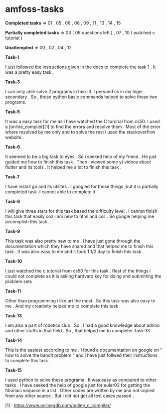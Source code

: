 # amfoss-tasks

**Completed tasks** => 01 , 05 , 06 , 08 , 09 , 11 , 13 , 14 , 15

**Partially completed tasks** => 03 ( 08 questions left ) , 07 , 10 ( watched c tutorial ) 

**Unattempted** => 00 , 02 , 04 , 12

**Task-1**

I just followed the instructions given in the docs to complete the task 1 . It was a pretty easy task .

**Task-3**

I can only able solve 2 programs in task-3. I persued cs in my higer secondary . So , those python basic commands helped to solve those two programs.


**Task-5**
 
 It was a easy task for me as i have watched the C turorial from cs50. I used a [online_compiler][1] to find the errors and resolve them . Most of the error where resolved
 by me only and to solve  the rest i used the stackoverflow website.

**Task-6**

It seemed to be a big task to eyes . So i seeked help of my friend . He just guided me how to finish this task . 
Then i viewed some yt videos about flutter and its tools . It helped me a lot to finish this task . 

**Task-7**

I have install go and its utilites . I googled for those things ,but it is partially completed task .I cannot able to complete it .

**Task-8**

I will give three stars for this task based the difficulty level . I cannot finish this task that easily coz i 
am new to html and css . So google helping me accomplish this task .

**Task-9**

This task was also pretty new to me . I have just gone through the documentation which they have shared and 
that helped me to finish this task . It was also easy to me and it took 1 1/2 day to finish this task . 

**Task-10**

I just watched the c tutorial from cs50 for this task . Rest of the things i could not complete as it is asking hardvard key for doing and submitting the problem sets 

**Task-11**

Other than programming i like art the most . So this task was also easy to me . And my creativity helped me to 
complete this task .

**Task-13**

I am also a part of robotics club . So , I had a good knowledge about adrino and other stuffs in that field . 
So , that helped me to completer Task-13

**Task-14**

This is the easiest according to me . I found a documentation on google on " how to solve the bandit problem " 
and i have just follwed their instructions to complete this task .

**Task-15**

I used python to solve these programs . It was easy as compared to other tasks . I have seeked the help of google
just for euler03 for getting the fibonaci sequece in a list . Other codes are written by me and not copied from
any other source . But i did not get all test cases passed .




[1] : https://www.onlinegdb.com/online_c_compiler/
